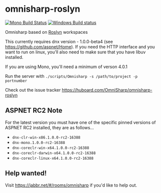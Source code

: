omnisharp-roslyn
================

[![Mono Build Status](https://travis-ci.org/OmniSharp/omnisharp-roslyn.svg?branch=master)](https://travis-ci.org/OmniSharp/omnisharp-roslyn)
[![Windows Build status](https://ci.appveyor.com/api/projects/status/dj36uvllv0qmkljr?svg=true)](https://ci.appveyor.com/project/david-driscoll/omnisharp-roslyn)

Omnisharp based on [Roslyn](https://github.com/dotnet/roslyn) workspaces

This currently requires dnx version - 1.0.0-beta4 (see https://github.com/aspnet/Home). If you need the HTTP interface and you want to run on linux, you'll also need to make sure that you have libuv installed.

If you are using Mono, you'll need a minimum of verson 4.0.1

Run the server with ```./scripts/Omnisharp -s /path/to/project -p portnumber```

Check out the issue tracker https://huboard.com/OmniSharp/omnisharp-roslyn

## ASPNET RC2 Note
For the latest version you must have one of the specific pinned versions of ASPNET RC2 installed, they are as follows...
* `dnx-clr-win-x86.1.0.0-rc2-16388`
* `dnx-mono.1.0.0-rc2-16388`
* `dnx-coreclr-win-x64.1.0.0-rc2-16388`
* `dnx-coreclr-darwin-x64.1.0.0-rc2-16388`
* `dnx-coreclr-linux-x64.1.0.0-rc2-16388`

## Help wanted!
Visit https://jabbr.net/#/rooms/omnisharp if you'd like to help out.
